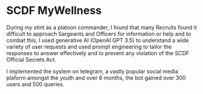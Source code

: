 # SCDF MyWellness

During my stint as a platoon commander, I found that many Recruits found it difficult to approach Sargeants and Officers for information or help and to combat this,
I used generative AI (OpenAI GPT 3.5) to understand a wide variety of user requests and used prompt engineering to tailor the responses to answer effectively and to 
prevent any violation of the SCDF Official Secrets Act. 

I implemented the system on telegram, a vastly popular social media plaform amongst the youth and over 6 months, the bot gained over 300 users and 500 queries. 

